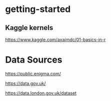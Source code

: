 # getting-started

## Kaggle kernels

https://www.kaggle.com/axaimdc/01-basics-in-r

# Data Sources

https://public.enigma.com/

https://data.gov.uk/

https://data.london.gov.uk/dataset
